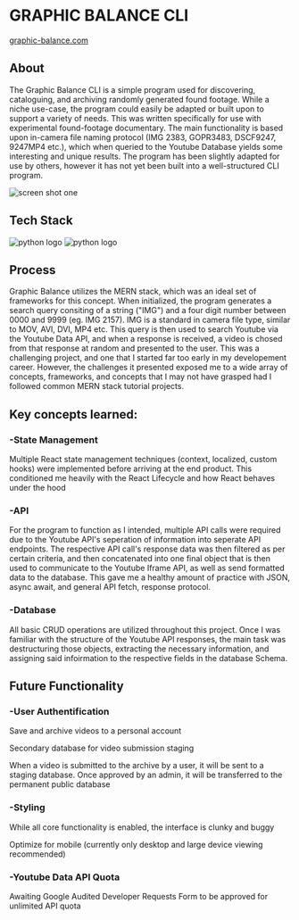 # GRAPHIC BALANCE CLI
[graphic-balance.com](https://graphic-balance-3bf05d57cb18.herokuapp.com/)

## About

The Graphic Balance CLI is a simple program used for discovering, cataloguing, and archiving randomly generated found footage. While a niche use-case, the program could easily be adapted or built upon to support a variety of needs. This was written specifically for use with experimental found-footage documentary. The main functionality is based upon in-camera file naming protocol (IMG 2383, GOPR3483, DSCF9247, 9247MP4 etc.), which when queried to the Youtube Database yields some interesting and unique results. The program has been slightly adapted for use by others, however it has not yet been built into a well-structured CLI program.

![screen shot one](../assets/gbd.png?raw=true)

## Tech Stack

![python logo](https://img.shields.io/badge/Python-FFD43B?style=for-the-badge&logo=python&logoColor=blue) ![python logo](https://img.shields.io/badge/YouTube-FF0000?style=for-the-badge&logo=youtube&logoColor=white) 


## Process

Graphic Balance utilizes the MERN stack, which was an ideal set of frameworks for this concept. When initialized, the program generates a search query consiting of a string ("IMG") and a four digit number between 0000 and 9999 (eg. IMG 2157). IMG is a standard in camera file type, similar to MOV, AVI, DVI, MP4 etc. This query is then used to search Youtube via the Youtube Data API, and when a response is received, a video is chosed from that response at random and presented to the user.
This was a challenging project, and one that I started far too early in my developement career. However, the challenges it presented exposed me to a wide array of concepts, frameworks, and concepts that I may not have grasped had I followed common MERN stack tutorial projects.

## Key concepts learned:

### -State Management

Multiple React state management techniques (context, localized, custom hooks) were implemented before arriving at the end product. This conditioned me heavily with the React Lifecycle and how React behaves under the hood

### -API

For the program to function as I intended, multiple API calls were required due to the Youtube API's seperation of information into seperate API endpoints. The respective API call's response data was then filtered as per certain criteria, and then concatenated into one final object that is then used to communicate to the Youtube Iframe API, as well as send formatted data to the database. This gave me a healthy amount of practice with JSON, async await, and general API fetch, response protocol.

### -Database

All basic CRUD operations are utilized throughout this project. Once I was familiar with the structure of the Youtube API responses, the main task was destructuring those objects, extracting the necessary information, and assigning said infoirmation to the respective fields in the database Schema.

## Future Functionality

### -User Authentification

Save and archive videos to a personal account

Secondary database for video submission staging

When a video is submitted to the archive by a user, it will be sent to a staging database. Once approved by an admin, it will be transferred to the permanent public database

### -Styling

While all core functionality is enabled, the interface is clunky and buggy

Optimize for mobile (currently only desktop and large device viewing recommended)

### -Youtube Data API Quota

Awaiting Google Audited Developer Requests Form to be approved for unlimited API quota
